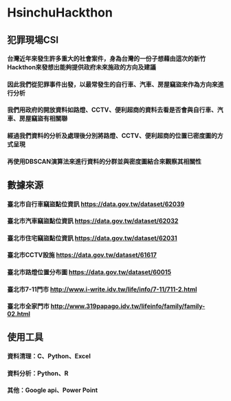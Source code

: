 # HsinchuHackthon

## 犯罪現場CSI
#### 台灣近年來發生許多重大的社會案件，身為台灣的一份子想藉由這次的新竹Hackthon來發想出能夠提供政府未來施政的方向及建議
#### 因此我們從犯罪事件出發，以最常發生的自行車、汽車、房屋竊盜來作為方向來進行分析
#### 我們用政府的開放資料如路燈、CCTV、便利超商的資料去看是否會與自行車、汽車、房屋竊盜有相關聯
#### 經過我們資料的分析及處理後分別將路燈、CCTV、便利超商的位置已密度圖的方式呈現
#### 再使用DBSCAN演算法來進行資料的分群並與密度圖結合來觀察其相關性

## 數據來源
#### 臺北市自行車竊盜點位資訊	https://data.gov.tw/dataset/62039
#### 臺北市汽車竊盜點位資訊	https://data.gov.tw/dataset/62032
#### 臺北市住宅竊盜點位資訊	https://data.gov.tw/dataset/62031
#### 臺北市CCTV設施	https://data.gov.tw/dataset/61617
#### 臺北市路燈位置分布圖	https://data.gov.tw/dataset/60015
#### 臺北市7-11門市	http://www.i-write.idv.tw/life/info/7-11/711-2.html
#### 臺北市全家門市	http://www.319papago.idv.tw/lifeinfo/family/family-02.html

## 使用工具
#### 資料清理：C、Python、Excel
#### 資料分析：Python、R
#### 其他：Google api、Power Point


